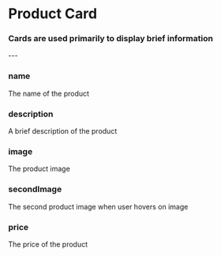 # Product Card

<h3> Cards are used primarily to display brief information </h3>  
---

<h3><b> name </b> </h3> 
The name of the product

<h3><b> description </b> </h3> 
A brief description of the product 

<h3><b> image </b> </h3> 
The product image

<h3><b> secondImage </b> </h3> 
The second product image when user hovers on image

<h3><b> price </b> </h3> 
The price of the product




